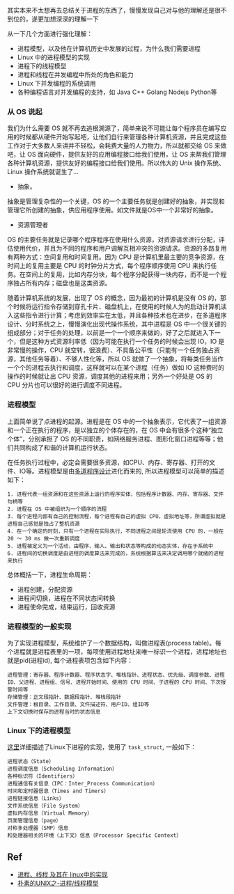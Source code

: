 
其实本来不太想再去总结关于进程的东西了，慢慢发现自己对与他的理解还是很不到位的，遂更加想深深的理解一下

从一下几个方面进行强化理解：

- 进程模型，以及他在计算机历史中发展的过程，为什么我们需要进程
- Linux 中的进程模型的实现
- 进程下的线程模型
- 进程和线程在并发编程中所处的角色和能力
- Linux 下并发编程的系统调用
- 各种编程语言对并发编程的支持，如 Java C++ Golang Nodejs Python等

### 从 OS 说起

我们为什么需要 OS 就不再去追根溯源了，简单来说不可能让每个程序员在编写应用的时候都从硬件开始写起吧，让他们自行来管理各种计算机资源，并且完成这些工作对于大多数人来讲并不轻松，会耗费大量的人力物力，所以就都交给 OS 来做吧，让 OS 面向硬件，提供友好的应用编程接口给我们使用，让 OS 来帮我们管理各种计算机资源，提供友好的编程接口给我们使用。所以伟大的 Unix 操作系统、Linux 操作系统就诞生了...

- 抽象。

抽象是管理复杂性的一个关键，OS 的一个主要任务就是创建好的抽象，并实现和管理它所创建的抽象，供应用程序使用。如文件就是OS中一个非常好的抽象。

- 资源管理者

OS 的主要任务就是记录哪个程序程序在使用什么资源，对资源请求进行分配，评估使用代价，并且为不同的程序和用户调解互相冲突的资源请求。资源的多路复用有两种方式：空间复用和时间复用。因为 CPU 是计算机里最主要的竞争资源，在时间上的复用主要是 CPU 的时钟分片方式，每个程序顺序使用 CPU 来执行任务。在空间上的复用，比如内存分块，每个程序分配获得一块内存，而不是一个程序独占所有内存；磁盘也是这类资源。

随着计算机系统的发展，出现了 OS 的概念，因为最初的计算机是没有 OS 的，那个时候将运行指令存储到穿孔卡片、磁盘机上，在使用的时候人为的启动计算机读入这些指令进行计算；考虑到效率实在太低，并且各种技术也在进步，在多道程序设计、分时系统之上，慢慢演化出现代操作系统，其中进程是 OS 中一个很关键的组成部分；对于任务的处理，以前是一个一个顺序来做的，好了之后就进入下一个，但是这种方式资源利率低（因为可能在执行一个任务的时候会出现 IO，IO 是非常慢的操作，CPU 就空转，很浪费）、不具备公平性（只能有一个任务独占资源，其他任务等着）、不够人性化等，所以 OS 就做了一个抽象，将每类任务当作一个个的进程去执行和调度，这样就可以在某个进程（任务）做如 IO 这种费时的操作的时候就让出 CPU 资源，调度其他的进程来用；另外一个好处是 OS 的 CPU 分片也可以很好的进行调度不同进程。

### 进程模型

上面简单说了点进程的起源。进程是在 OS 中的一个抽象表示，它代表了一组资源和一个正在执行的程序，是以独立的个体存在的，在 OS 中会有很多个这种“独立个体”，分别承担了 OS 的不同职责，如网络服务进程、图形化窗口进程等等；他们共同构成了和谐的计算机运行状态。

在任务执行过程中，必定会需要很多资源，如CPU、内存、寄存器、打开的文件、IO等。进程模型是由[多道程序设计](https://baike.baidu.com/item/多道程序设计/10804195)进化而来的, 所以进程模型可以简单的描述如下：

```
1. 进程代表一组资源和在这些资源上运行的程序实体，包括程序计数器、内存、寄存器、文件句柄等
2. 进程在 OS 中被组织为一个顺序的流程
3. 每个进程内部有自己的控制流程，每个进程有自己的虚拟 CPU，虚拟地址等，所谓虚拟就是进程自己感觉是独占了整机资源
4. 在一个确定的时刻，只有一个进程在实际执行，不同进程之间是轮流使用 CPU 的，一般在 20 ～ 30 ms 做一次重新调度
5. 进程被定义为一个活动，由程序、输入、输出和状态等构成的动态实体，存在于系统中
6. 进程间的切换调度是由进程的调度算法来完成的，系统根据算法来决定调用哪个就绪的进程来执行
```
总体概括一下，进程生命周期：

- 进程创建，分配资源
- 进程间切换，进程在不同状态间转换
- 进程使命完成，结束运行，回收资源

### 进程模型的一般实现

为了实现进程模型，系统维护了一个数据结构，叫做进程表(process table)。每个进程就是进程表里的一项，每项使用进程地址来唯一标识一个进程，进程地址也就是pid(进程id), 每个进程表项包含如下内容：

```
进程管理：寄存器、程序计数器、程序状态字、堆栈指针、进程状态、优先级、调度参数、进程ID、父进程、进程组、信号、进程开始时间、使用的 CPU 时间、子进程的 CPU 时间、下次报警时间等
存储管理：正文段指针、数据段指针、堆栈段指针
文件管理：根目录、工作目录、文件描述符、用户ID、组ID等
上下文切换时保存的进程当时的状态信息
```

### Linux 下的进程模型

[这里](https://blog.csdn.net/DLUTBruceZhang/article/details/8696296)详细描述了Linux下进程的实现，使用了 `task_struct`, 一般如下：

```
进程状态（State）
进程调度信息（Scheduling Information）
各种标识符（Identifiers）
进程通信有关信息（IPC：Inter_Process Communication）
时间和定时器信息（Times and Timers）
进程链接信息（Links）
文件系统信息（File System）
虚拟内存信息（Virtual Memory）
页面管理信息（page）
对称多处理器（SMP）信息
和处理器相关的环境（上下文）信息（Processor Specific Context）
```


## Ref

- [进程、线程 及其在 linux中的实现](https://blog.csdn.net/u013933870/article/details/51693484)
- [朴素的UNIX之-进程/线程模型](http://blog.51cto.com/dog250/1565376)
